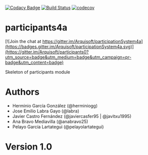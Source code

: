 [![Codacy Badge](https://api.codacy.com/project/badge/Grade/2f5e9b234d9b4cbd8669629c299990ad)](https://www.codacy.com/app/jelabra/participationSystem4a?utm_source=github.com&utm_medium=referral&utm_content=Arquisoft/participants0&utm_campaign=badger)
[![Build Status](https://travis-ci.org/Arquisoft/participationSystem4a.svg?branch=master)](https://travis-ci.org/Arquisoft/participationSystem4a)
[![codecov](https://codecov.io/gh/Arquisoft/participationSystem4a/branch/master/graph/badge.svg)](https://codecov.io/gh/Arquisoft/participationSystem4a)


# participants4a

[![Join the chat at https://gitter.im/Arquisoft/participationSystem4a](https://badges.gitter.im/Arquisoft/participationSystem4a.svg)](https://gitter.im/Arquisoft/participants0?utm_source=badge&utm_medium=badge&utm_campaign=pr-badge&utm_content=badge)

Skeleton of participants module

# Authors

- Herminio García González (@herminiogg)
- Jose Emilio Labra Gayo (@labra)
- Javier Castro Fernández (@javiercasfer95 | @javitxu1995)
- Ana Bravo Mediavilla (@anabravo25)
- Pelayo García Lartategui (@pelayolartategui)

# Version 1.0
